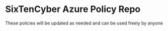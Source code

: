 # SixTenCyber Azure Policy Repo

These policies will be updated as needed and can be used freely by anyone
